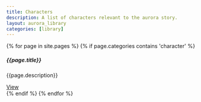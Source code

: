 ```yaml
---
title: Characters
description: A list of characters relevant to the aurora story.
layout: aurora_library
categories: [library]
---
```


<div class="card-columns">

{% for page in site.pages %}
{% if page.categories contains 'character' %}
<div class="card">
  <div class="card-body">
    <h5 class="card-title">{{page.title}}</h5>
    <p class="card-text">{{page.description}}</p>
    <a href="{{page.url}}" class="btn btn-primary">View</a>
  </div>
</div>
{% endif %}
{% endfor %}

</div>
